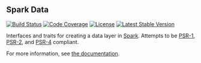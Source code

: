 ## Spark Data

[![Build Status](https://img.shields.io/travis/sparkphp/data.svg)](https://travis-ci.org/sparkphp/data)
[![Code Coverage](https://img.shields.io/coveralls/sparkphp/data.svg)](https://coveralls.io/r/sparkphp/data)
[![License](https://img.shields.io/packagist/l/sparkphp/data.svg)](https://github.com/sparkphp/data/blob/master/LICENSE)
[![Latest Stable Version](https://img.shields.io/packagist/v/sparkphp/data.svg)](https://packagist.org/packages/sparkphp/data)

Interfaces and traits for creating a data layer in [Spark](http://sparkphp.github.io/).
Attempts to be [PSR-1](http://www.php-fig.org/psr/psr-1/), [PSR-2](http://www.php-fig.org/psr/psr-2/),
and [PSR-4](http://www.php-fig.org/psr/psr-4/) compliant.

For more information, see [the documentation](http://spark.readthedocs.org/en/latest/data).
